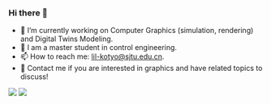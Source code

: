 ### Hi there 👋

<!--
**LILKOTYO/LILKOTYO** is a ✨ _special_ ✨ repository because its `README.md` (this file) appears on your GitHub profile.

Here are some ideas to get you started:

- 🔭 I’m currently working on ...
- 🌱 I’m currently learning ...
- 👯 I’m looking to collaborate on ...
- 🤔 I’m looking for help with ...
- 💬 Ask me about ...
- 📫 How to reach me: ...
- 😄 Pronouns: ...
- ⚡ Fun fact: ...
-->
- 🔭 I’m currently working on Computer Graphics (simulation, rendering) and Digital Twins Modeling.
- 🤔 I am a master student in control engineering.
- 📫 How to reach me: lil-kotyo@sjtu.edu.cn.
- 👯 Contact me if you are interested in graphics and have related topics to discuss!

![](https://github-readme-stats.vercel.app/api?username=LILKOTYO&count_private=true&show_icons=true&theme=dark)
![](https://github-readme-stats.vercel.app/api/top-langs/?username=LILKOTYO&hide=php&title_color=ffffff&text_color=c9cacc&icon_color=4AB197&bg_color=1A2B34)
